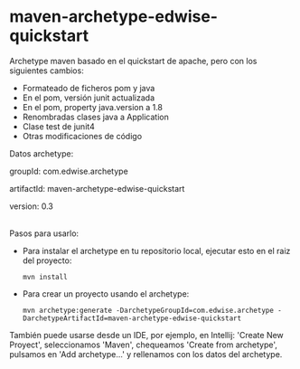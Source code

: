 maven-archetype-edwise-quickstart
================

Archetype maven basado en el quickstart de apache, pero con los siguientes cambios:

- Formateado de ficheros pom y java
- En el pom, versión junit actualizada
- En el pom, property java.version a 1.8
- Renombradas clases java a Application
- Clase test de junit4
- Otras modificaciones de código

Datos archetype:

groupId: com.edwise.archetype

artifactId: maven-archetype-edwise-quickstart

version: 0.3

<br/>
Pasos para usarlo:

- Para instalar el archetype en tu repositorio local, ejecutar esto en el raiz del proyecto:

    ```
    mvn install
    ```
 
- Para crear un proyecto usando el archetype: 

    ```
    mvn archetype:generate -DarchetypeGroupId=com.edwise.archetype -DarchetypeArtifactId=maven-archetype-edwise-quickstart
    ```
 También puede usarse desde un IDE, por ejemplo, en Intellij: 'Create New Proyect', seleccionamos 'Maven', chequeamos  'Create from archetype', pulsamos en 'Add archetype...' y rellenamos con los datos del archetype.
